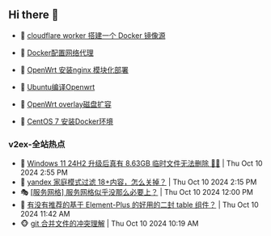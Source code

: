 ## Hi there 👋

<!--
**dkyg666/dkyg666** is a ✨ _special_ ✨ repository because its `README.md` (this file) appears on your GitHub profile.

Here are some ideas to get you started:

- 🔭 I’m currently working on ...
- 🌱 I’m currently learning ...
- 👯 I’m looking to collaborate on ...
- 🤔 I’m looking for help with ...
- 💬 Ask me about ...
- 📫 How to reach me: ...
- 😄 Pronouns: ...
- ⚡ Fun fact: ...
-->

<!-- BLOG-POST-LIST:START -->
- 🦩 [cloudflare worker 搭建一个 Docker 镜像源](http://blog.1996099.xyz/archives/cloudflare-worker-da-jian-yi-ge-docker-jing-xiang-zhan) 

- 🚦 [Docker配置网络代理](http://blog.1996099.xyz/archives/dockerpei-zhi-wang-luo-dai-li) 

- 🫶 [OpenWrt 安装nginx 模块化部署](http://blog.1996099.xyz/archives/openwrt-an-zhuang-nginx-mo-kuai-hua-bu-shu) 

- 🦄 [Ubuntu编译Openwrt](http://blog.1996099.xyz/archives/ubuntuzi-bian-yi-openwrt) 

- 🐻 [OpenWrt overlay磁盘扩容](http://blog.1996099.xyz/archives/openwrt-overlay) 

- 🤖 [CentOS 7 安装Docker环境](http://blog.1996099.xyz/archives/centos-docker) 
<!-- BLOG-POST-LIST:END -->

### v2ex-全站热点
<!-- v2ex:START -->
- 🥸 [Windows 11 24H2 升级后真有 8.63GB 临时文件无法删除 🤣🤣](https://www.v2ex.com/t/1079047#reply0) | Thu Oct 10 2024 2:55 PM
- 🤗 [yandex 家庭模式过滤 18+内容，怎么关掉？](https://www.v2ex.com/t/1079037#reply0) | Thu Oct 10 2024 2:15 PM
- 🎭 [[服务网格] 服务网格似乎没那么必要上？](https://www.v2ex.com/t/1079010#reply5) | Thu Oct 10 2024 12:00 PM
- 🥷 [有没有推荐的基于 Element-Plus 的好用的二封 table 组件？](https://www.v2ex.com/t/1079005#reply2) | Thu Oct 10 2024 11:42 AM
- 🐵 [git 合并文件的冲突理解](https://www.v2ex.com/t/1078988#reply4) | Thu Oct 10 2024 10:19 AM<!-- v2ex:END -->


